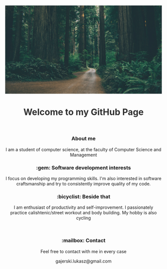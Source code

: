 
<div style="opacity:0.9">

![](assets/images/background.jpg)

<h1 align="center"> Welcome to my GitHub Page </h2>
</div>
<br>
<h3 align="center"> About me </h3>

<p align="center">
I am a student of computer science, at the faculty of Computer Science and Management 
</p>

<h3 align="center"> :gem: Software development interests </h3>
<p align="center">
I focus on developing my programming skills. I'm also interested in software craftsmanship and try to consistently improve quality of my code.
</p>

<h3 align="center"> :bicyclist: Beside that </h3>
<p align="center">
I am enthusiast of productivity and self-improvement. I passionately practice calishtenic/street workout and body building. My hobby is also cycling
</p>
<br>
<h3 align="center"> :mailbox: Contact </h3>
<p align="center">
Feel free to contact with me in every case
</p>
<p align="center">
gajerski.lukasz@gmail.com
</p>
